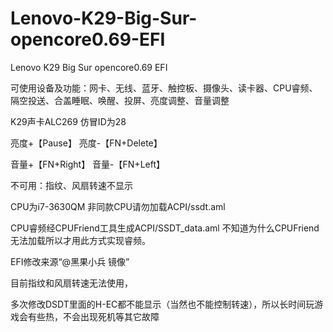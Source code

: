# Lenovo-K29-Big-Sur-opencore0.69-EFI
Lenovo K29 Big Sur opencore0.69 EFI

可使用设备及功能：网卡、无线、蓝牙、触控板、摄像头、读卡器、CPU睿频、隔空投送、合盖睡眠、唤醒、投屏、亮度调整、音量调整

K29声卡ALC269 仿冒ID为28

亮度+【Pause】  亮度-【FN+Delete】

音量+【FN+Right】 音量-【FN+Left】

不可用：指纹、风扇转速不显示

CPU为i7-3630QM 非同款CPU请勿加载ACPI/ssdt.aml 

CPU睿频经CPUFriend工具生成ACPI/SSDT_data.aml 不知道为什么CPUFriend无法加载所以才用此方式实现睿频。

EFI修改来源“@黑果小兵 镜像”

目前指纹和风扇转速无法使用，

多次修改DSDT里面的H-EC都不能显示（当然也不能控制转速），所以长时间玩游戏会有些热，不会出现死机等其它故障
